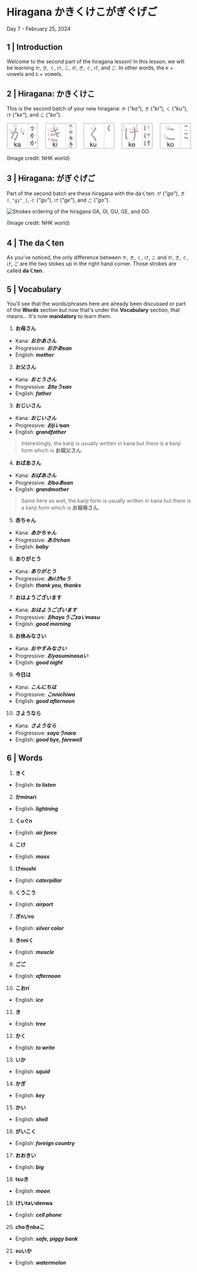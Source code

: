 # Hiragana かきくけこがぎぐげご

Day 7 - February 25, 2024

## 1 | Introduction

Welcome to the second part of the hiragana lesson! In this lesson, we will be learning `か`, `き`, `く`, `け`, `こ`, `が`, `ぎ`, `ぐ`, `げ`, and `ご`. In other words, the `K` + vowels and `G` + vowels.

## 2 | Hiragana: かきくけこ

This is the second batch of your new hiragana: `か` (_"ka"_), `き` (_"ki"_), `く` (_"ku"_), `け` (_"ke"_), and `こ` (_"ko"_).

![Strokes ordering of the hiragana KA, KI, KU, KE, and KO](images/hiragana-kakikukeko-strokes.png)

(Image credit: NHK world)

## 3 | Hiragana: がぎぐげご

Part of the second batch are these hiragana with the daくten: `が` (_"ga"_), `ぎ (_"gi"_)`, `ぐ` (_"gu"_), `げ` (_"ge"_), and `ご` (_"go"_).

![Strokes ordering of the hiragana GA, GI, GU, GE, and GO](images/hiragana-gagigugego-strokes.png.png)

(Image credit: NHK world)

## 4 | The daくten

As you've noticed, the only difference between `か`, `き`, `く`, `け`, `こ` and `が`, `ぎ`, `ぐ`, `げ`, `ご` are the two stokes up in the right hand corner. Those strokes are called **daくten**.

## 5 | Vocabulary

You'll see that the words/phrases here are already been discussed or part of the **Words** section but now that's under the **Vocabulary** section, that means... It's now **mandatory** to learn them.

1. **お母さん**

- Kana: _**おかあさん**_
- Progressive: _**おかあsan**_
- English: _**mother**_

2. **お父さん**

- Kana: _**おとうさん**_
- Progressive: _**おtoうsan**_
- English: _**father**_

3. **おじいさん**

- Kana: _**おじいさん**_
- Progressive: _**おjiいsan**_
- English: _**grandfather**_

> Interestingly, the kanji is usually written in kana but there is a kanji form which is **お祖父さん**.

4. **おばあさん**

- Kana: _**おばあさん**_
- Progressive: _**おbaあsan**_
- English: _**grandmother**_

> Same here as well, the kanji form is usually written in kana but there is a kanji form which is **お祖母さん**.

5. **赤ちゃん**

- Kana: _**あかちゃん**_
- Progressive: _**あかchan**_
- English: _**baby**_

6. **ありがとう**

- Kana: _**ありがとう**_
- Progressive: _**あriがtoう**_
- English: _**thank you, thanks**_

7. **おはようございます**

- Kana: _**おはようございます**_
- Progressive: _**おhayoうごzaいmasu**_
- English: _**good morning**_

8. **お休みなさい**

- Kana: _**おやすみなさい**_
- Progressive: _**おyasuminasaい**_
- English: _**good night**_

9. **今日は**

- Kana: _**こんにちは**_
- Progressive: _**こnnichiwa**_
- English: _**good afternoon**_

10. **さようなら**

- Kana: _**さようなら**_
- Progressive: _**sayoうnara**_
- English: _**good bye, farewell**_

## 6 | Words

1. **きく**

- English: _**to listen**_

2. **かminari**

- English: _**lightning**_

3. **くuぐn**

- English: _**air force**_

4. **こけ**

- English: _**moss**_

5. **けmushi**

- English: _**caterpillar**_

6. **くうこう**

- English: _**airport**_

7. **ぎnいro**

- English: _**silver color**_

8. **きnniく**

- English: _**muscle**_

9. **ごご**

- English: _**afternoon**_

10. **こおri**

- English: _**ice**_

11. **き**

- English: _**tree**_

12. **かく**

- English: _**to write**_

13. **いか**

- English: _**squid**_

14. **かぎ**

- English: _**key**_

15. **かい**

- English: _**shell**_

16. **がいこく**

- English: _**foreign country**_

17. **おおきい**

- English: _**big**_

18. **tsuき**

- English: _**moon**_

19. **けいtaいdenwa**

- English: _**cell phone**_

20. **choきnbaこ**

- English: _**safe, piggy bank**_

21. **suいか**

- English: _**watermelon**_
